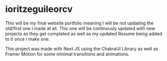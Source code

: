 # ioritzeguileorcv 
This will be my final website portfolio meaning I will be not updating the old/first one I made at all. This one will be continously updated with new projects as they get completed as well as my updated Resume being added to it once I make one.

This project was made with Next JS using the ChakraUI Library as well as Framer Motion for some minimal transitions and animations.

